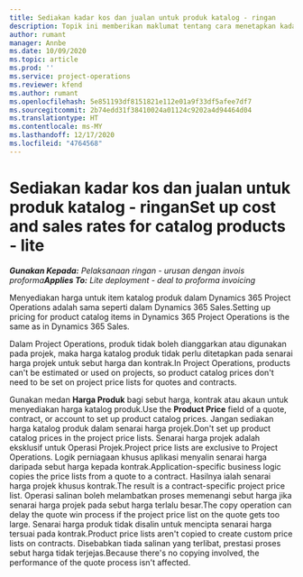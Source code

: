```yaml
---
title: Sediakan kadar kos dan jualan untuk produk katalog - ringan
description: Topik ini memberikan maklumat tentang cara menetapkan kadar kos dan jualan untuk item dalam katalog produk.
author: rumant
manager: Annbe
ms.date: 10/09/2020
ms.topic: article
ms.prod: ''
ms.service: project-operations
ms.reviewer: kfend
ms.author: rumant
ms.openlocfilehash: 5e851193df8151821e112e01a9f33df5afee7df7
ms.sourcegitcommit: 2b74edd31f38410024a01124c9202a4d94464d04
ms.translationtype: HT
ms.contentlocale: ms-MY
ms.lasthandoff: 12/17/2020
ms.locfileid: "4764568"
---
```

# <a name="set-up-cost-and-sales-rates-for-catalog-products---lite"></a><span data-ttu-id="23679-103">Sediakan kadar kos dan jualan untuk produk katalog - ringan</span><span class="sxs-lookup"><span data-stu-id="23679-103">Set up cost and sales rates for catalog products - lite</span></span>

<span data-ttu-id="23679-104">_**Gunakan Kepada:** Pelaksanaan ringan - urusan dengan invois proforma_</span><span class="sxs-lookup"><span data-stu-id="23679-104">_**Applies To:** Lite deployment - deal to proforma invoicing_</span></span>


<span data-ttu-id="23679-105">Menyediakan harga untuk item katalog produk dalam Dynamics 365 Project Operations adalah sama seperti dalam Dynamics 365 Sales.</span><span class="sxs-lookup"><span data-stu-id="23679-105">Setting up pricing for product catalog items in Dynamics 365 Project Operations is the same as in Dynamics 365 Sales.</span></span>

<span data-ttu-id="23679-106">Dalam Project Operations, produk tidak boleh dianggarkan atau digunakan pada projek, maka harga katalog produk tidak perlu ditetapkan pada senarai harga projek untuk sebut harga dan kontrak.</span><span class="sxs-lookup"><span data-stu-id="23679-106">In Project Operations, products can't be estimated or used on projects, so product catalog prices don't need to be set on project price lists for quotes and contracts.</span></span>

<span data-ttu-id="23679-107">Gunakan medan **Harga Produk** bagi sebut harga, kontrak atau akaun untuk menyediakan harga katalog produk.</span><span class="sxs-lookup"><span data-stu-id="23679-107">Use the **Product Price** field of a quote, contract, or account to set up product catalog prices.</span></span> <span data-ttu-id="23679-108">Jangan sediakan harga katalog produk dalam senarai harga projek.</span><span class="sxs-lookup"><span data-stu-id="23679-108">Don't set up product catalog prices in the project price lists.</span></span> <span data-ttu-id="23679-109">Senarai harga projek adalah eksklusif untuk Operasi Projek.</span><span class="sxs-lookup"><span data-stu-id="23679-109">Project price lists are exclusive to Project Operations.</span></span> <span data-ttu-id="23679-110">Logik perniagaan khusus aplikasi menyalin senarai harga daripada sebut harga kepada kontrak.</span><span class="sxs-lookup"><span data-stu-id="23679-110">Application-specific business logic copies the price lists from a quote to a contract.</span></span> <span data-ttu-id="23679-111">Hasilnya ialah senarai harga projek khusus kontrak.</span><span class="sxs-lookup"><span data-stu-id="23679-111">The result is a contract-specific project price list.</span></span> <span data-ttu-id="23679-112">Operasi salinan boleh melambatkan proses memenangi sebut harga jika senarai harga projek pada sebut harga terlalu besar.</span><span class="sxs-lookup"><span data-stu-id="23679-112">The copy operation can delay the quote win process if the project price list on the quote gets too large.</span></span> <span data-ttu-id="23679-113">Senarai harga produk tidak disalin untuk mencipta senarai harga tersuai pada kontrak.</span><span class="sxs-lookup"><span data-stu-id="23679-113">Product price lists aren't copied to create custom price lists on contracts.</span></span> <span data-ttu-id="23679-114">Disebabkan tiada salinan yang terlibat, prestasi proses sebut harga tidak terjejas.</span><span class="sxs-lookup"><span data-stu-id="23679-114">Because there's no copying involved, the performance of the quote process isn't affected.</span></span>
